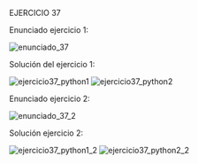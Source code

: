 EJERCICIO 37

Enunciado ejercicio 1:

![enunciado_37](https://github.com/user-attachments/assets/144bbe42-07fd-4ea4-b54d-3c352a570bee)

Solución del ejercicio 1:

![ejercicio37_python1](https://github.com/user-attachments/assets/7a085b80-e20a-432e-89fa-3ae21c137f4e)
![ejercicio37_python2](https://github.com/user-attachments/assets/7134b34b-d650-445f-a6ec-030fcaf81840)

Enunciado ejercicio 2:

![enunciado_37_2](https://github.com/user-attachments/assets/13466b64-8384-4a34-89d1-81b8ff099fa7)

Solución ejercicio 2:

![ejercicio37_python1_2](https://github.com/user-attachments/assets/060772a5-1ba2-4d7e-89b2-72aba6530992)
![ejercicio37_python2_2](https://github.com/user-attachments/assets/06c4f35f-cf34-4c3b-9050-7b2d7ae6567d)







